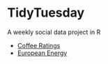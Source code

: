 # TidyTuesday
A weekly social data project in R

- [Coffee Ratings](https://github.com/albertkenji/TidyTuesday/blob/master/2020-07-07_coffee_ratings.Rmd)
- [European Energy](https://github.com/albertkenji/TidyTuesday/blob/master/2020-08-04_european_energy.Rmd)

